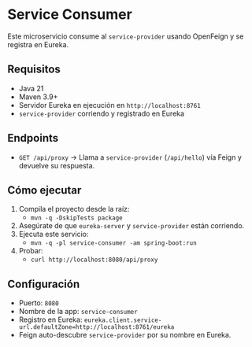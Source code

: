 # Service Consumer

Este microservicio consume al `service-provider` usando OpenFeign y se registra
en Eureka.

## Requisitos

- Java 21
- Maven 3.9+
- Servidor Eureka en ejecución en `http://localhost:8761`
- `service-provider` corriendo y registrado en Eureka

## Endpoints

- `GET /api/proxy` → Llama a `service-provider` (`/api/hello`) vía Feign y
  devuelve su respuesta.

## Cómo ejecutar

1. Compila el proyecto desde la raíz:
    - `mvn -q -DskipTests package`
2. Asegúrate de que `eureka-server` y `service-provider` están corriendo.
3. Ejecuta este servicio:
    - `mvn -q -pl service-consumer -am spring-boot:run`
4. Probar:
    - `curl http://localhost:8080/api/proxy`

## Configuración

- Puerto: `8080`
- Nombre de la app: `service-consumer`
- Registro en Eureka:
  `eureka.client.service-url.defaultZone=http://localhost:8761/eureka`
- Feign auto-descubre `service-provider` por su nombre en Eureka.
